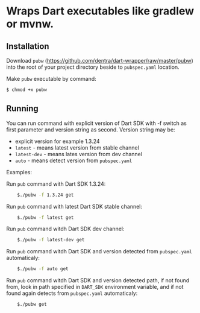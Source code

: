 # Wraps Dart executables like gradlew or mvnw.

## Installation
Download `pubw` (https://github.com/dentra/dart-wrapper/raw/master/pubw) into the root of your project directory beside to `pubspec.yaml` location.

Make `pubw` executable by command:
```bash
$ chmod +x pubw
```

## Running
You can run command with explicit version of Dart SDK with -f switch as first parameter and version string as second. Version string may be:
 * explicit version for example 1.3.24 
 * `latest` - means latest version from stable channel 
 * `latest-dev` - means lates version from dev channel
 * `auto` - means detect version from `pubspec.yaml`
 
Examples:

Run `pub` command with Dart SDK 1.3.24:
```bash
    $./pubw -f 1.3.24 get
```

Run `pub` command with latest Dart SDK stable channel:
```bash
    $./pubw -f latest get
```

Run `pub` command witdh Dart SDK dev channel:
```bash
    $./pubw -f latest-dev get
```

Run `pub` command witdh Dart SDK and version detected from `pubspec.yaml` automaticaly:
```bash
    $./pubw -f auto get
```

Run `pub` command witdh Dart SDK and version detected path, if not found from, look in path 
specified in `DART_SDK` environment variable, and if not found again detects from `pubspec.yaml` automaticaly:
```bash
    $./pubw get
```
